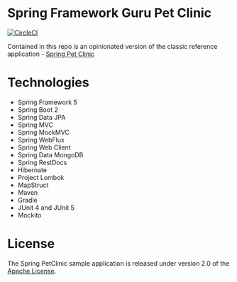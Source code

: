 # Spring Framework Guru Pet Clinic

[![CircleCI](https://circleci.com/gh/fnmabreu/sfg-pet-clinic.svg?style=svg)](https://circleci.com/gh/fnmabreu/sfg-pet-clinic)

Contained in this repo is an opinionated version of the classic reference application - [Spring Pet Clinic](https://github.com/spring-projects/spring-petclinic)

# Technologies

* Spring Framework 5
* Spring Boot 2
* Spring Data JPA
* Spring MVC
* Spring MockMVC
* Spring WebFlux
* Spring Web Client
* Spring Data MongoDB
* Spring RestDocs
* Hibernate
* Project Lombok
* MapStruct
* Maven
* Gradle
* JUnit 4 and JUnit 5
* Mockito

# License

The Spring PetClinic sample application is released under version 2.0 of the [Apache License](http://www.apache.org/licenses/LICENSE-2.0).
